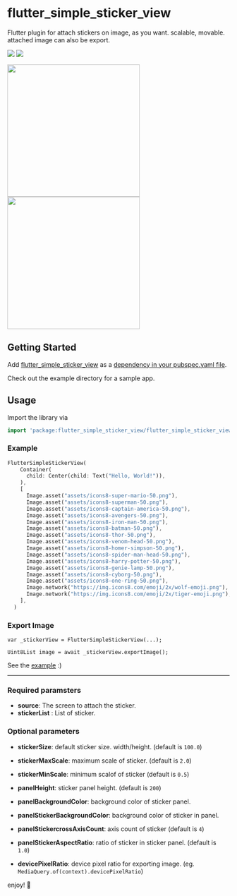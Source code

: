# flutter_simple_sticker_view

Flutter plugin for attach stickers on image, as you want. scalable, movable. attached image can also be export.

<img src="https://img.shields.io/pub/v/flutter_simple_sticker_view.svg" />
<img src="https://img.shields.io/github/license/myriky/flutter_simple_sticker_view" />

<img width="300" src="https://user-images.githubusercontent.com/581861/69323565-52a84100-0c8a-11ea-974e-f2887d8755b2.gif"><img width="300" src="https://user-images.githubusercontent.com/581861/69323562-520faa80-0c8a-11ea-95f1-625314339a56.gif">

## Getting Started

Add [flutter_simple_sticker_view](https://pub.dev/packages/flutter_simple_sticker_view) as a [dependency in your pubspec.yaml file](https://flutter.io/platform-plugins/).

Check out the example directory for a sample app.

## Usage

Import the library via

```dart
import 'package:flutter_simple_sticker_view/flutter_simple_sticker_view.dart';
```

### Example

```dart
FlutterSimpleStickerView(
    Container(
      child: Center(child: Text("Hello, World!")),
    ),
    [
      Image.asset("assets/icons8-super-mario-50.png"),
      Image.asset("assets/icons8-superman-50.png"),
      Image.asset("assets/icons8-captain-america-50.png"),
      Image.asset("assets/icons8-avengers-50.png"),
      Image.asset("assets/icons8-iron-man-50.png"),
      Image.asset("assets/icons8-batman-50.png"),
      Image.asset("assets/icons8-thor-50.png"),
      Image.asset("assets/icons8-venom-head-50.png"),
      Image.asset("assets/icons8-homer-simpson-50.png"),
      Image.asset("assets/icons8-spider-man-head-50.png"),
      Image.asset("assets/icons8-harry-potter-50.png"),
      Image.asset("assets/icons8-genie-lamp-50.png"),
      Image.asset("assets/icons8-cyborg-50.png"),
      Image.asset("assets/icons8-one-ring-50.png"),
      Image.network("https://img.icons8.com/emoji/2x/wolf-emoji.png"),
      Image.network("https://img.icons8.com/emoji/2x/tiger-emoji.png"),
    ],
  )
```

### Export Image

```
var _stickerView = FlutterSimpleStickerView(...);

Uint8List image = await _stickerView.exportImage();
```

See the [example](https://github.com/myriky/flutter_simple_sticker_view/tree/master/example) :)

---

### Required paramsters

- **source**: The screen to attach the sticker.
- **stickerList** : List of sticker.

### Optional parameters

- **stickerSize**: default sticker size. width/height. (default is `100.0`)

- **stickerMaxScale**: maximum scale of sticker. (default is `2.0`)

- **stickerMinScale**: minimum scalof of sticker (default is `0.5`)

- **panelHeight**: sticker panel height. (default is `200`)

- **panelBackgroundColor**: background color of sticker panel.

- **panelStickerBackgroundColor**: background color of sticker in panel.

- **panelStickercrossAxisCount**: axis count of sticker (default is `4`)

- **panelStickerAspectRatio**: ratio of sticker in sticker panel. (default is `1.0`)

- **devicePixelRatio**: device pixel ratio for exporting image. (eg. `MediaQuery.of(context).devicePixelRatio`)

enjoy! 💃
